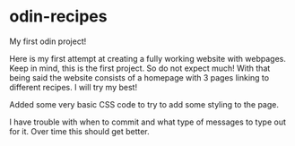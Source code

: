 # odin-recipes
My first odin project!

Here is my first attempt at creating a fully working website with webpages. Keep in mind, this is the first project. So do not expect much! With that being said the website consists of a homepage with 3 pages linking to different recipes. I will try my best!

Added some very basic CSS code to try to add some styling to the page. 

I have trouble with when to commit and what type of messages to type out for it. Over time this should get better.


